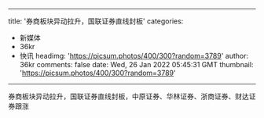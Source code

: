 
---
title: '券商板块异动拉升，国联证券直线封板'
categories: 
 - 新媒体
 - 36kr
 - 快讯
headimg: 'https://picsum.photos/400/300?random=3789'
author: 36kr
comments: false
date: Wed, 26 Jan 2022 05:45:31 GMT
thumbnail: 'https://picsum.photos/400/300?random=3789'
---

<div>   
券商板块异动拉升，国联证券直线封板，中原证券、华林证券、浙商证券、财达证券跟涨  
</div>
            